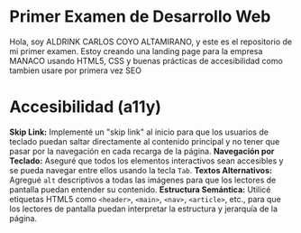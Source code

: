 # Primer Examen de Desarrollo Web

Hola, soy ALDRINK CARLOS COYO ALTAMIRANO, y este es el repositorio de mi primer examen. Estoy creando una landing page para la empresa MANACO usando HTML5, CSS y buenas prácticas de accesibilidad como tambien usare por primera vez SEO

# Accesibilidad (a11y)

**Skip Link:** Implementé un "skip link" al inicio para que los usuarios de teclado puedan saltar directamente al contenido principal y no tener que pasar por la navegación en cada recarga de la página.
**Navegación por Teclado:** Aseguré que todos los elementos interactivos sean accesibles y se pueda navegar entre ellos usando la tecla `Tab`.
**Textos Alternativos:** Agregué `alt` descriptivos a todas las imágenes para que los lectores de pantalla puedan entender su contenido.
**Estructura Semántica:** Utilicé etiquetas HTML5 como `<header>`, `<main>`, `<nav>`, `<article>`, etc., para que los lectores de pantalla puedan interpretar la estructura y jerarquía de la página.